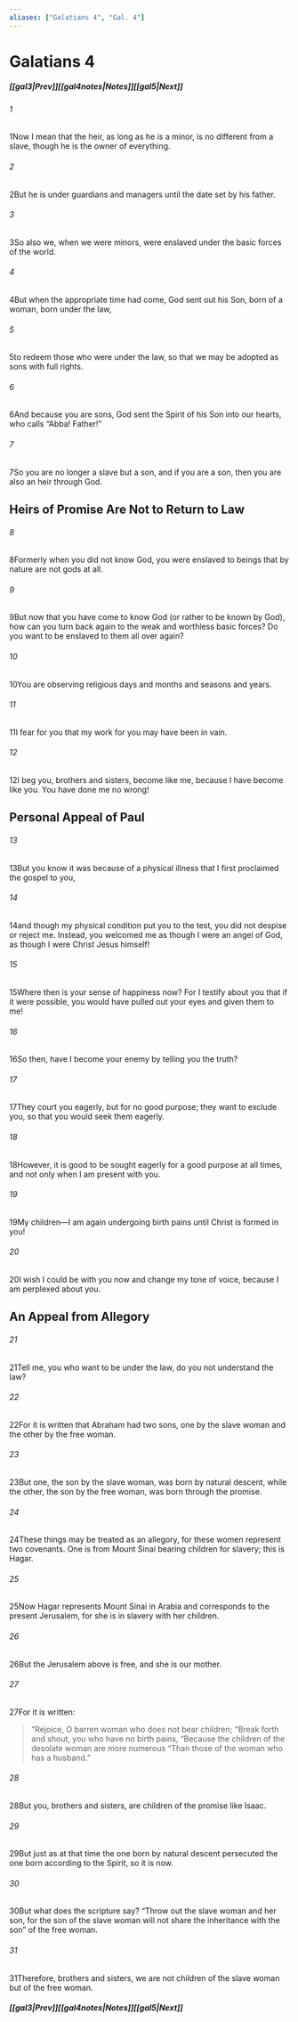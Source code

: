 ```yaml
---
aliases: ["Galatians 4", "Gal. 4"]
---
```

# Galatians 4
##### <span class=arrow-left></span>[[gal3|Prev]]<span class=navigation-separator></span>[[gal4notes|Notes]]<span class=navigation-separator></span>[[gal5|Next]]<span class=arrow-right></span>
###### 1
<span class=verse-first>1</span>Now I mean that the heir, as long as he is a minor, is no different from a slave, though he is the owner of everything.
###### 2
<span class=verse-body>2</span>But he is under guardians and managers until the date set by his father.
###### 3
<span class=verse-body>3</span>So also we, when we were minors, were enslaved under the basic forces of the world.
###### 4
<span class=verse-body>4</span>But when the appropriate time had come, God sent out his Son, born of a woman, born under the law,
###### 5
<span class=verse-body>5</span>to redeem those who were under the law, so that we may be adopted as sons with full rights.
###### 6
<span class=verse-body>6</span>And because you are sons, God sent the Spirit of his Son into our hearts, who calls “Abba! Father!”
###### 7
<span class=verse-body>7</span>So you are no longer a slave but a son, and if you are a son, then you are also an heir through God.
## Heirs of Promise Are Not to Return to Law
###### 8
<span class=verse-first>8</span>Formerly when you did not know God, you were enslaved to beings that by nature are not gods at all.
###### 9
<span class=verse-body>9</span>But now that you have come to know God (or rather to be known by God), how can you turn back again to the weak and worthless basic forces? Do you want to be enslaved to them all over again?
###### 10
<span class=verse-body>10</span>You are observing religious days and months and seasons and years.
###### 11
<span class=verse-body>11</span>I fear for you that my work for you may have been in vain.
<div class=paragraph-break></div>

###### 12
<span class=verse-first>12</span>I beg you, brothers and sisters, become like me, because I have become like you. You have done me no wrong!
## Personal Appeal of Paul
###### 13
<span class=verse-body>13</span>But you know it was because of a physical illness that I first proclaimed the gospel to you,
###### 14
<span class=verse-body>14</span>and though my physical condition put you to the test, you did not despise or reject me. Instead, you welcomed me as though I were an angel of God, as though I were Christ Jesus himself!
###### 15
<span class=verse-body>15</span>Where then is your sense of happiness now? For I testify about you that if it were possible, you would have pulled out your eyes and given them to me!
###### 16
<span class=verse-body>16</span>So then, have I become your enemy by telling you the truth?
###### 17
<span class=verse-body>17</span>They court you eagerly, but for no good purpose; they want to exclude you, so that you would seek them eagerly.
###### 18
<span class=verse-body>18</span>However, it is good to be sought eagerly for a good purpose at all times, and not only when I am present with you.
###### 19
<span class=verse-body>19</span>My children—I am again undergoing birth pains until Christ is formed in you!
###### 20
<span class=verse-body>20</span>I wish I could be with you now and change my tone of voice, because I am perplexed about you.
## An Appeal from Allegory
###### 21
<span class=verse-first>21</span>Tell me, you who want to be under the law, do you not understand the law?
###### 22
<span class=verse-body>22</span>For it is written that Abraham had two sons, one by the slave woman and the other by the free woman.
###### 23
<span class=verse-body>23</span>But one, the son by the slave woman, was born by natural descent, while the other, the son by the free woman, was born through the promise.
###### 24
<span class=verse-body>24</span>These things may be treated as an allegory, for these women represent two covenants. One is from Mount Sinai bearing children for slavery; this is Hagar.
###### 25
<span class=verse-body>25</span>Now Hagar represents Mount Sinai in Arabia and corresponds to the present Jerusalem, for she is in slavery with her children.
###### 26
<span class=verse-body>26</span>But the Jerusalem above is free, and she is our mother.
###### 27
<span class=verse-body>27</span>For it is written:
<div class=paragraph-break></div>

><span class=poetry-quote-double>“</span>Rejoice, O barren woman who does not bear children;
><span class=poetry-quote-double>“</span>Break forth and shout, you who have no birth pains,
><span class=poetry-quote-double>“</span>Because the children of the desolate woman are more numerous
><span class=poetry-quote-double>“</span>Than those of the woman who has a husband.”
<div class=paragraph-break></div>

###### 28
<span class=verse-body>28</span>But you, brothers and sisters, are children of the promise like Isaac.
###### 29
<span class=verse-body>29</span>But just as at that time the one born by natural descent persecuted the one born according to the Spirit, so it is now.
###### 30
<span class=verse-body>30</span>But what does the scripture say? “Throw out the slave woman and her son, for the son of the slave woman will not share the inheritance with the son” of the free woman.
###### 31
<span class=verse-body>31</span>Therefore, brothers and sisters, we are not children of the slave woman but of the free woman.
##### <span class=arrow-left></span>[[gal3|Prev]]<span class=navigation-separator></span>[[gal4notes|Notes]]<span class=navigation-separator></span>[[gal5|Next]]<span class=arrow-right></span>